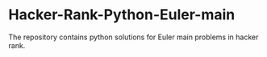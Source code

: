 # Hacker-Rank-Python-Euler-main
The repository contains python solutions for Euler main problems in hacker rank.
